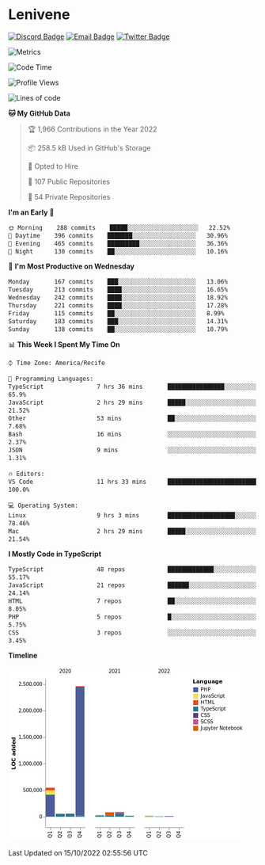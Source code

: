 # Lenivene

[![Discord Badge](https://img.shields.io/badge/-Lenivene%230715-black?style=flat-square&logo=Discord&logoColor=white)](http://discord.com/)
[![Email Badge](https://img.shields.io/badge/-lenivene@msn.com-black?style=flat-square&logo=Gmail&logoColor=white&link=mailto:lenivene@msn.com)](mailto:lenivene@msn.com)
[![Twitter Badge](https://img.shields.io/badge/-@enevinel-black?style=flat-square&logo=twitter&logoColor=white&link=https://twitter.com/enevinel)](https://twitter.com/enevinel)

<!-- https://github-readme-stats.vercel.app/api?username=lenivene&show_icons=true -->

<img src="https://metrics.lecoq.io/lenivene?template=classic&config.timezone=America%2FRecife" alt="Metrics" />

<!--START_SECTION:waka-->
![Code Time](http://img.shields.io/badge/Code%20Time-813%20hrs%2013%20mins-blue)

![Profile Views](http://img.shields.io/badge/Profile%20Views-0-blue)

![Lines of code](https://img.shields.io/badge/From%20Hello%20World%20I%27ve%20Written-3%20Million%20lines%20of%20code-blue)

**🐱 My GitHub Data** 

> 🏆 1,966 Contributions in the Year 2022
 > 
> 📦 258.5 kB Used in GitHub's Storage 
 > 
> 💼 Opted to Hire
 > 
> 📜 107 Public Repositories 
 > 
> 🔑 54 Private Repositories  
 > 
**I'm an Early 🐤** 

```text
🌞 Morning    288 commits    █████░░░░░░░░░░░░░░░░░░░░   22.52% 
🌆 Daytime    396 commits    ███████░░░░░░░░░░░░░░░░░░   30.96% 
🌃 Evening    465 commits    █████████░░░░░░░░░░░░░░░░   36.36% 
🌙 Night      130 commits    ██░░░░░░░░░░░░░░░░░░░░░░░   10.16%

```
📅 **I'm Most Productive on Wednesday** 

```text
Monday       167 commits    ███░░░░░░░░░░░░░░░░░░░░░░   13.06% 
Tuesday      213 commits    ████░░░░░░░░░░░░░░░░░░░░░   16.65% 
Wednesday    242 commits    ████░░░░░░░░░░░░░░░░░░░░░   18.92% 
Thursday     221 commits    ████░░░░░░░░░░░░░░░░░░░░░   17.28% 
Friday       115 commits    ██░░░░░░░░░░░░░░░░░░░░░░░   8.99% 
Saturday     183 commits    ███░░░░░░░░░░░░░░░░░░░░░░   14.31% 
Sunday       138 commits    ██░░░░░░░░░░░░░░░░░░░░░░░   10.79%

```


📊 **This Week I Spent My Time On** 

```text
⌚︎ Time Zone: America/Recife

💬 Programming Languages: 
TypeScript               7 hrs 36 mins       ████████████████░░░░░░░░░   65.9% 
JavaScript               2 hrs 29 mins       █████░░░░░░░░░░░░░░░░░░░░   21.52% 
Other                    53 mins             ██░░░░░░░░░░░░░░░░░░░░░░░   7.68% 
Bash                     16 mins             ░░░░░░░░░░░░░░░░░░░░░░░░░   2.37% 
JSON                     9 mins              ░░░░░░░░░░░░░░░░░░░░░░░░░   1.31%

🔥 Editors: 
VS Code                  11 hrs 33 mins      █████████████████████████   100.0%

💻 Operating System: 
Linux                    9 hrs 3 mins        ███████████████████░░░░░░   78.46% 
Mac                      2 hrs 29 mins       █████░░░░░░░░░░░░░░░░░░░░   21.54%

```

**I Mostly Code in TypeScript** 

```text
TypeScript               48 repos            █████████████░░░░░░░░░░░░   55.17% 
JavaScript               21 repos            ██████░░░░░░░░░░░░░░░░░░░   24.14% 
HTML                     7 repos             ██░░░░░░░░░░░░░░░░░░░░░░░   8.05% 
PHP                      5 repos             █░░░░░░░░░░░░░░░░░░░░░░░░   5.75% 
CSS                      3 repos             ░░░░░░░░░░░░░░░░░░░░░░░░░   3.45%

```


**Timeline**

![Chart not found](https://raw.githubusercontent.com/lenivene/lenivene/master/charts/bar_graph.png) 


 Last Updated on 15/10/2022 02:55:56 UTC
<!--END_SECTION:waka-->